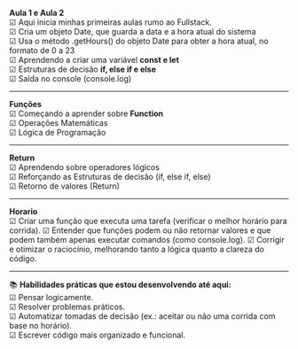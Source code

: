**Aula 1 e Aula 2**<br>
☑ Aqui inicia minhas primeiras aulas rumo ao Fullstack.<br>
☑ Cria um objeto Date, que guarda a data e a hora atual do sistema<br>
☑ Usa o método .getHours() do objeto Date para obter a hora atual, no formato de 0 a 23<br>
☑ Aprendendo a criar uma variável **const e let**<br>
☑ Estruturas de decisão **if, else if e else**<br>
☑ Saída no console (console.log)<br>

---
**Funções**<br>
☑ Começando a aprender sobre **Function**<br>
☑ Operações Matemáticas<br>
☑ Lógica de Programação<br>

---
**Return**<br>
☑ Aprendendo sobre operadores lógicos<br>
☑ Reforçando as Estruturas de decisão (if, else if, else)<br>
☑ Retorno de valores (Return)<br>

---
**Horario**<br>
☑ Criar uma função que executa uma tarefa (verificar o melhor horário para corrida).
☑ Entender que funções podem ou não retornar valores e que podem também apenas executar comandos (como console.log).
☑ Corrigir e otimizar o raciocínio, melhorando tanto a lógica quanto a clareza do código.

---
📚 **Habilidades práticas que estou desenvolvendo até aqui:**<br>
☑ Pensar logicamente.<br>
☑ Resolver problemas práticos.<br>
☑ Automatizar tomadas de decisão (ex.: aceitar ou não uma corrida com base no horário).<br>
☑ Escrever código mais organizado e funcional.<br>
